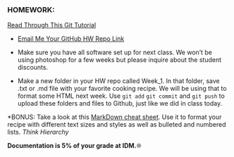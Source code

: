 ### HOMEWORK:

[Read Through This Git Tutorial](http://rogerdudler.github.io/git-guide/)

* [Email Me Your GitHub HW Repo Link](mailto:kaa328@nyu.edu)

* Make sure you have all software set up for next class. We won’t be using photoshop for a few weeks but please inquire about the student discounts.

* Make a new folder in your HW repo called Week_1. In that folder, save .txt or .md file with  your favorite cooking recipe. We will be using that to format some HTML next week. Use `git add` `git commit` and `git push` to upload these folders and files to Github, just like we did in class today.

*BONUS: Take a look at this [MarkDown cheat sheet](https://www.markdownguide.org/cheat-sheet/). Use it to format your recipe with different text sizes and styles as well as bulleted and numbered lists. *Think Hierarchy*

**Documentation is 5% of your grade at IDM.**❊

